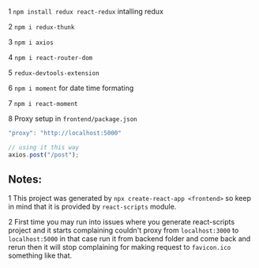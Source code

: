 1 `npm install redux react-redux` intalling redux

2 `npm i redux-thunk`

3 `npm i axios`

4 `npm i react-router-dom`

5 `redux-devtools-extension`

6 `npm i moment` for date time formating

7 `npm i react-moment`

8 Proxy setup in `frontend/package.json`

```js
"proxy": "http://localhost:5000"

// using it this way
axios.post("/post");
```

## Notes:

1 This project was generated by `npx create-react-app <frontend>` so keep in mind that it is provided by `react-scripts` module.

2 First time you may run into issues where you generate react-scripts project and it starts complaining couldn't proxy from `localhost:3000` to `localhost:5000` in that case run it from backend folder and come back and rerun then it will stop complaining for making request to `favicon.ico` something like that.
